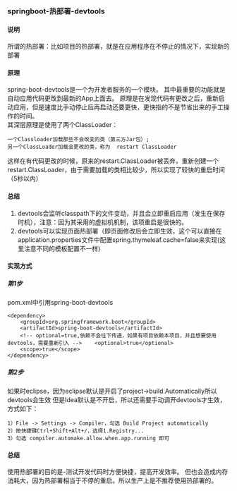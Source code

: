 ### springboot-热部署-devtools

#### 说明
所谓的热部署：比如项目的热部署，就是在应用程序在不停止的情况下，实现新的部署

#### 原理
spring-boot-devtools是一个为开发者服务的一个模块。 
其中最重要的功能就是自动应用代码更改到最新的App上面去。 
原理是在发现代码有更改之后，重新启动应用，但是速度比手动停止后再启动还要更快，更快指的不是节省出来的手工操作的时间。   
其深层原理是使用了两个ClassLoader： 
```$xslt
一个Classloader加载那些不会改变的类（第三方Jar包）;
另一个ClassLoader加载会更改的类，称为  restart ClassLoader
```
  
这样在有代码更改的时候，原来的restart.ClassLoader被丢弃，重新创建一个restart.ClassLoader，由于需要加载的类相比较少，所以实现了较快的重启时间（5秒以内） 


#### 总结
1. devtools会监听classpath下的文件变动，并且会立即重启应用（发生在保存时机），注意：因为其采用的虚拟机机制，该项重启是很快的。  
2. devtools可以实现页面热部署（即页面修改后会立即生效，这个可以直接在application.properties文件中配置spring.thymeleaf.cache=false来实现(这里注意不同的模板配置不一样)  


#### 实现方式
##### 第1步

pom.xml中引用spring-boot-devtools
```$xslt
<dependency>
    <groupId>org.springframework.boot</groupId>
    <artifactId>spring-boot-devtools</artifactId>
    <!-- optional=true,依赖不会往下传递，如果有项目依赖本项目，并且想要使用devtools，需要重新引入 -->    <optional>true</optional>
    <scope>true</scope>
</dependency>
```

##### 第2步

如果时eclipse，因为eclipse默认是开启了project->build.Automatically所以devtools会生效
但是Idea默认是不开启，所以还需要手动调开devtools才生效，方式如下：
```$xslt
1）File -> Settings -> Compiler，勾选 Build Project automatically
2）按快捷键Ctrl+Shift+Alt+/，选择1.Registry...
3）勾选 compiler.automake.allow.when.app.running 即可
```

#### 总结
使用热部署的目的是-测试开发代码时方便快捷，提高开发效率。 
但也会造成内存消耗大，因为热部署相当于不停的重启。所以生产上是不推荐使用热部署的。

